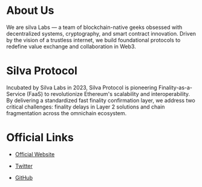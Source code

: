# About Us
We are silva Labs — a team of blockchain-native geeks obsessed with decentralized systems, cryptography, and smart contract innovation. Driven by the vision of a trustless internet, we build foundational protocols to redefine value exchange and collaboration in Web3.

# Silva Protocol
Incubated by Silva Labs in 2023, Silva Protocol is pioneering Finality-as-a-Service (FaaS) to revolutionize Ethereum's scalability and interoperability. By delivering a standardized fast finality confirmation layer, we address two critical challenges: finality delays in Layer 2 solutions and chain fragmentation across the omnichain ecosystem.

# Official Links
- [Official Website](https://silva-protocol.org/)

- [Twitter](https://x.com/SilvaProtocol)

- [GitHub](https://github.com/Silva-Protocol) 
